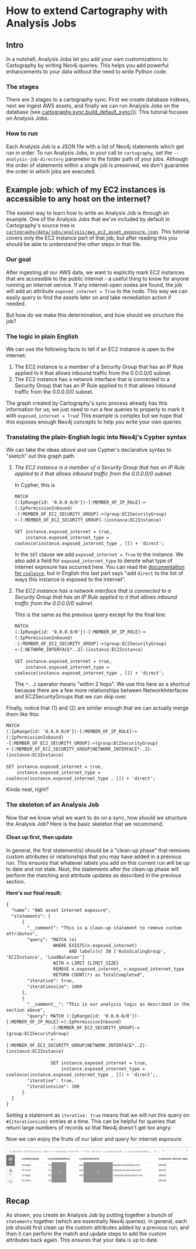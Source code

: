 # How to extend Cartography with Analysis Jobs

## Intro
In a nutshell, Analysis Jobs let you add your own customizations to Cartography by writing Neo4j queries.  This helps you add powerful enhancements to your data without the need to write Python code.

### The stages
There are 3 stages to a cartography sync.  First we create database indexes, next we ingest AWS assets, and finally we can run Analysis Jobs on the database (see [cartography.sync.build\_default\_sync()](https://github.com/lyft/cartography/blob/master/cartography/sync.py)).  This tutorial focuses on Analysis Jobs.

### How to run
Each Analysis Job is a JSON file with a list of Neo4j statements which get run in order.  To run Analysis Jobs, in your call to `cartography`, set the `--analysis-job-directory` parameter to the folder path of your jobs.  Although the order of statements within a single job is preserved, we don't guarantee the order in which jobs are executed.


## Example job: which of my EC2 instances is accessible to any host on the internet?
The easiest way to learn how to write an Analysis Job is through an example.  One of the Analysis Jobs that we've included by default in Cartography's source tree is [`cartography/data/jobs/analysis/aws_ec2_asset_exposure.json`](https://github.com/lyft/cartography/blob/master/cartography/data/jobs/analysis/aws_ec2_asset_exposure.json).  This tutorial covers only the EC2 instance part of that job, but after reading this you should be able to understand the other steps in that file.

### Our goal
After ingesting all our AWS data, we want to explicitly mark EC2 instances that are accessible to the public internet - a useful thing to know for anyone running an internet service.  If any internet-open nodes are found, the job will add an attribute `exposed_internet = True` to the node.  This way we can easily query to find the assets later on and take remediation action if needed.

But how do we make this determination, and how should we structure the job?


### The logic in plain English
We can use the following facts to tell if an EC2 instance is open to the internet:

1. The EC2 instance is a member of a Security Group that has an IP Rule applied to it that allows inbound traffic from the 0.0.0.0/0 subnet.
2. The EC2 instance has a network interface that is connected to a Security Group that has an IP Rule applied to it that allows inbound traffic from the 0.0.0.0/0 subnet.

The graph created by Cartography's sync process already has this information for us; we just need to run a few queries to properly to mark it with `exposed_internet = True`!  This example is complex but we hope that this exposes enough Neo4j concepts to help you write your own queries.


### Translating the plain-English logic into Neo4j's Cypher syntax
We can take the ideas above and use Cypher's declarative syntax to "sketch" out this graph path.

1. _The EC2 instance is a member of a Security Group that has an IP Rule applied to it that allows inbound traffic from the 0.0.0.0/0 subnet._

    In Cypher, this is 

    ```
    MATCH 
    (:IpRange{id: '0.0.0.0/0'})-[:MEMBER_OF_IP_RULE]->(:IpPermissionInbound)
    -[:MEMBER_OF_EC2_SECURITY_GROUP]->(group:EC2SecurityGroup)
    <-[:MEMBER_OF_EC2_SECURITY_GROUP]-(instance:EC2Instance)
    
    SET instance.exposed_internet = true, 
        instance.exposed_internet_type = coalesce(instance.exposed_internet_type , []) + 'direct';
    ```
    In the `SET` clause we add `exposed_internet = True` to the instance.  We also add a field for `exposed_internet_type` to denote what type of internet exposure has occurred here.  You can read the [documentation for `coalesce`](https://neo4j.com/docs/cypher-manual/current/functions/scalar/#functions-coalesce), but in English this last part says "add `direct` to the list of ways this instance is exposed to the internet".


2. _The EC2 instance has a network interface that is connected to a Security Group that has an IP Rule applied to it that allows inbound traffic from the 0.0.0.0/0 subnet._

    This is the same as the previous query except for the final line:

    ```
    MATCH 
    (:IpRange{id: '0.0.0.0/0'})-[:MEMBER_OF_IP_RULE]->(:IpPermissionInbound)
    -[:MEMBER_OF_EC2_SECURITY_GROUP]->(group:EC2SecurityGroup)
    <-[:NETWORK_INTERFACE*..2]-(instance:EC2Instance)

    SET instance.exposed_internet = true, 
        instance.exposed_internet_type = coalesce(instance.exposed_internet_type , []) + 'direct';
    ```
    
    The `*..2` operator means "within 2 hops".  We use this here as a shortcut because there are a few more relationships between NetworkInterfaces and EC2SecurityGroups that we can skip over.
    
Finally, notice that (1) and (2) are similar enough that we can actually merge them like this:
    
```
MATCH 
(:IpRange{id: '0.0.0.0/0'})-[:MEMBER_OF_IP_RULE]->(:IpPermissionInbound)
-[:MEMBER_OF_EC2_SECURITY_GROUP]->(group:EC2SecurityGroup)
<-[:MEMBER_OF_EC2_SECURITY_GROUP|NETWORK_INTERFACE*..2]-(instance:EC2Instance)

SET instance.exposed_internet = true, 
    instance.exposed_internet_type = coalesce(instance.exposed_internet_type , []) + 'direct';
```
    
Kinda neat, right?

    
### The skeleton of an Analysis Job
Now that we know what we want to do on a sync, how should we structure the Analysis Job?  Here is the basic skeleton that we recommend.  

#### Clean up first, then update
In general, the first statement(s) should be a "clean-up phase" that removes custom attributes or relationships that you may have added in a previous run.  This ensures that whatever labels you add on this current run will be up to date and not stale.  Next, the statements after the clean-up phase will perform the  matching and attribute updates as described in the previous section.

**Here's our final result:**

```
{
  "name": "AWS asset internet exposure",
  "statements": [
      {
        "__comment": "This is a clean-up statement to remove custom attributes",
        "query": "MATCH (n) 
                  WHERE EXISTS(n.exposed_internet) 
                        AND labels(n) IN ['AutoScalingGroup', 'EC2Instance', 'LoadBalancer'] 
                  WITH n LIMIT {LIMIT_SIZE} 
                  REMOVE n.exposed_internet, n.exposed_internet_type 
                  RETURN COUNT(*) as TotalCompleted",
        "iterative": true,
        "iterationsize": 1000
      },
      {
        "__comment__": "This is our analysis logic as described in the section above",
        "query": MATCH (:IpRange{id: '0.0.0.0/0'})-[:MEMBER_OF_IP_RULE]->(:IpPermissionInbound)
                 -[:MEMBER_OF_EC2_SECURITY_GROUP]->(group:EC2SecurityGroup)
                 <-[:MEMBER_OF_EC2_SECURITY_GROUP|NETWORK_INTERFACE*..2]-(instance:EC2Instance)

                 SET instance.exposed_internet = true, 
                     instance.exposed_internet_type = coalesce(instance.exposed_internet_type , []) + 'direct';,
        "iterative": true,
        "iterationsize": 100
      }
  ]  
}
```

Setting a statement as `iterative: true` means that we will run this query on `#{iterationsize}` entries at a time.  This can be helpful for queries that return large numbers of records so that Neo4j doesn't get too angry.

Now we can enjoy the fruits of our labor and query for internet exposure:

![internet-exposure-query](images/exposed-internet.png)

## Recap
As shown, you create an Analysis Job by putting together a bunch of `statements` together (which are essentially Neo4j queries).  In general, each job should first clean up the custom attributes added by a previous run, and then it can perform the match and update steps to add the custom attributes back again.  This ensures that your data is up to date.